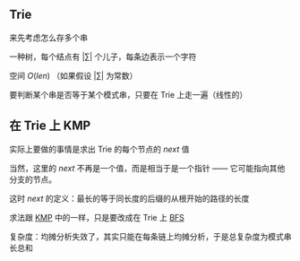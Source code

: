 ## Trie

来先考虑怎么存多个串

一种树，每个结点有 $|∑|$ 个儿子，每条边表示一个字符

空间 $O(len)$ （如果假设 $|∑|$ 为常数）

要判断某个串是否等于某个模式串，只要在 Trie 上走一遍（线性的）

## 在 Trie 上 KMP

实际上要做的事情是求出 Trie 的每个节点的 $next$ 值

当然，这里的 $next$ 不再是一个值，而是相当于是一个指针 —— 它可能指向其他分支的节点。

这时 $next$ 的定义：最长的等于同长度的后缀的从根开始的路径的长度

求法跟 [KMP](/string/kmp) 中的一样，只是要改成在 Trie 上 [BFS](/search/bfs)

复杂度：均摊分析失效了，其实只能在每条链上均摊分析，于是总复杂度为模式串长总和
